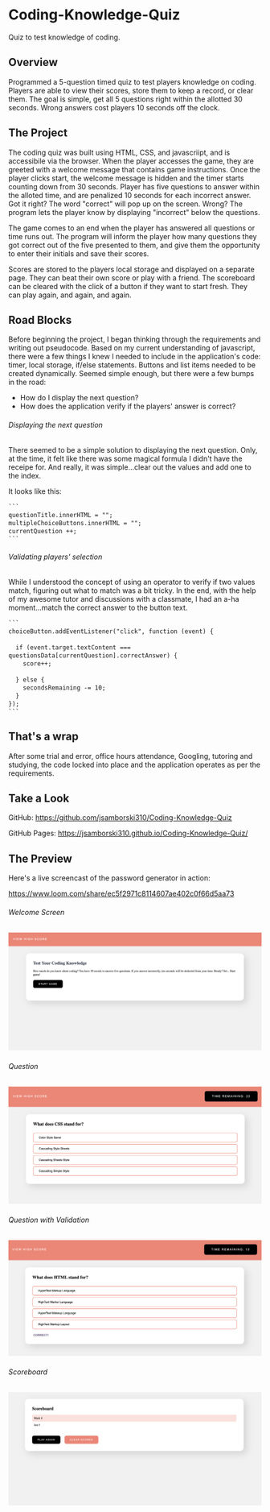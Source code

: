 # Coding-Knowledge-Quiz
Quiz to test knowledge of coding. 


## Overview

Programmed a 5-question timed quiz to test players knowledge on coding. Players are able to view their scores, store them to keep a record, or clear them. The goal is simple, get all 5 questions right within the allotted 30 seconds. Wrong answers cost players 10 seconds off the clock.


## The Project

The coding quiz was built using HTML, CSS, and javascriipt, and is accessibile via the browser. When the player accesses the game, they are greeted with a welcome message that contains game instructions. Once the player clicks start, the welcome message is hidden and the timer starts counting down from 30 seconds. Player has five questions to answer within the alloted time, and are penalized 10 seconds for each incorrect answer. Got it right? The word "correct" will pop up on the screen. Wrong? The program lets the player know by displaying "incorrect" below the questions. 

The game comes to an end when the player has answered all questions or time runs out. The program will inform the player how many questions they got correct out of the five presented to them, and give them the opportunity to enter their initials and save their scores. 

Scores are stored to the players local storage and displayed on a separate page. They can beat their own score or play with a friend. The scoreboard can be cleared with the click of a button if they want to start fresh. They can play again, and again, and again.


## Road Blocks

Before beginning the project, I began thinking through the requirements and writing out pseudocode. Based on my current understanding of javascript, there were a few things I knew I needed to include in the application's code: timer, local storage, if/else statements. Buttons and list items needed to be created dynamically. Seemed simple enough, but there were a few bumps in the road: 

- How do I display the next question? 
- How does the application verify if the players' answer is correct?


###### Displaying the next question

There seemed to be a simple solution to displaying the next question. Only, at the time, it felt like there was some magical formula I didn't have the receipe for. And really, it was simple...clear out the values and add one to the index. 

It looks like this:

    ```
    questionTitle.innerHTML = "";
    multipleChoiceButtons.innerHTML = "";
    currentQuestion ++;
    ```


###### Validating players' selection

While I understood the concept of using an operator to verify if two values match, figuring out what to match was a bit tricky. In the end, with the help of my awesome tutor and discussions with a classmate, I had an a-ha moment...match the correct answer to the button text. 

    ```
    choiceButton.addEventListener("click", function (event) {

      if (event.target.textContent === questionsData[currentQuestion].correctAnswer) {  
        score++;

      } else {
        secondsRemaining -= 10;  
      }
    });
    ```

## That's a wrap

After some trial and error, office hours attendance, Googling, tutoring and studying, the code locked into place and the application operates as per the requirements.  


## Take a Look

GitHub: https://github.com/jsamborski310/Coding-Knowledge-Quiz

GitHub Pages: https://jsamborski310.github.io/Coding-Knowledge-Quiz/


## The Preview

Here's a live screencast of the password generator in action: 

https://www.loom.com/share/ec5f2971c8114607ae402c0f66d5aa73


###### Welcome Screen


![Screen shot of coding quiz welcome screen.](assets/images/welcome-screen.png)


###### Question


![Screen shot of coding quiz question.](assets/images/question.png)


###### Question with Validation


![Screen shot of coding quiz question with answer validation.](assets/images/question-with-validation.png)


###### Scoreboard


![Screen shot of coding quiz scoreboard screen.](assets/images/scoreboard.png)
